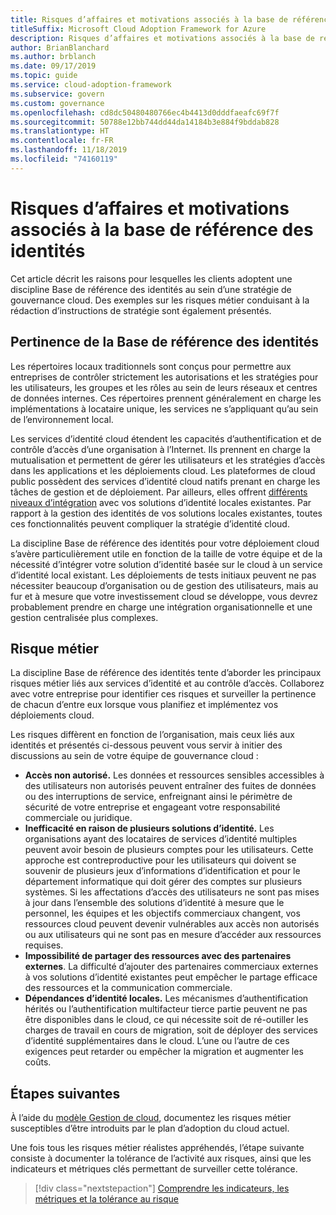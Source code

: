 ```yaml
---
title: Risques d’affaires et motivations associés à la base de référence des identités
titleSuffix: Microsoft Cloud Adoption Framework for Azure
description: Risques d’affaires et motivations associés à la base de référence des identités
author: BrianBlanchard
ms.author: brblanch
ms.date: 09/17/2019
ms.topic: guide
ms.service: cloud-adoption-framework
ms.subservice: govern
ms.custom: governance
ms.openlocfilehash: cd8dc50480480766ec4b4413d0dddfaeafc69f7f
ms.sourcegitcommit: 50788e12bb744dd44da14184b3e884f9bddab828
ms.translationtype: HT
ms.contentlocale: fr-FR
ms.lasthandoff: 11/18/2019
ms.locfileid: "74160119"
---
```

# <a name="identity-baseline-motivations-and-business-risks"></a>Risques d’affaires et motivations associés à la base de référence des identités

Cet article décrit les raisons pour lesquelles les clients adoptent une discipline Base de référence des identités au sein d’une stratégie de gouvernance cloud. Des exemples sur les risques métier conduisant à la rédaction d’instructions de stratégie sont également présentés.

<!-- markdownlint-disable MD026 -->

## <a name="identity-baseline-relevancy"></a>Pertinence de la Base de référence des identités

Les répertoires locaux traditionnels sont conçus pour permettre aux entreprises de contrôler strictement les autorisations et les stratégies pour les utilisateurs, les groupes et les rôles au sein de leurs réseaux et centres de données internes. Ces répertoires prennent généralement en charge les implémentations à locataire unique, les services ne s’appliquant qu’au sein de l’environnement local.

Les services d’identité cloud étendent les capacités d’authentification et de contrôle d’accès d’une organisation à l’Internet. Ils prennent en charge la mutualisation et permettent de gérer les utilisateurs et les stratégies d’accès dans les applications et les déploiements cloud. Les plateformes de cloud public possèdent des services d’identité cloud natifs prenant en charge les tâches de gestion et de déploiement. Par ailleurs, elles offrent [différents niveaux d’intégration](../../decision-guides/identity/index.md) avec vos solutions d’identité locales existantes. Par rapport à la gestion des identités de vos solutions locales existantes, toutes ces fonctionnalités peuvent compliquer la stratégie d’identité cloud.

La discipline Base de référence des identités pour votre déploiement cloud s’avère particulièrement utile en fonction de la taille de votre équipe et de la nécessité d’intégrer votre solution d’identité basée sur le cloud à un service d’identité local existant. Les déploiements de tests initiaux peuvent ne pas nécessiter beaucoup d’organisation ou de gestion des utilisateurs, mais au fur et à mesure que votre investissement cloud se développe, vous devrez probablement prendre en charge une intégration organisationnelle et une gestion centralisée plus complexes.

## <a name="business-risk"></a>Risque métier

La discipline Base de référence des identités tente d’aborder les principaux risques métier liés aux services d’identité et au contrôle d’accès. Collaborez avec votre entreprise pour identifier ces risques et surveiller la pertinence de chacun d’entre eux lorsque vous planifiez et implémentez vos déploiements cloud.

Les risques diffèrent en fonction de l’organisation, mais ceux liés aux identités et présentés ci-dessous peuvent vous servir à initier des discussions au sein de votre équipe de gouvernance cloud :

- **Accès non autorisé.** Les données et ressources sensibles accessibles à des utilisateurs non autorisés peuvent entraîner des fuites de données ou des interruptions de service, enfreignant ainsi le périmètre de sécurité de votre entreprise et engageant votre responsabilité commerciale ou juridique.
- **Inefficacité en raison de plusieurs solutions d’identité.** Les organisations ayant des locataires de services d’identité multiples peuvent avoir besoin de plusieurs comptes pour les utilisateurs. Cette approche est contreproductive pour les utilisateurs qui doivent se souvenir de plusieurs jeux d’informations d’identification et pour le département informatique qui doit gérer des comptes sur plusieurs systèmes. Si les affectations d’accès des utilisateurs ne sont pas mises à jour dans l’ensemble des solutions d’identité à mesure que le personnel, les équipes et les objectifs commerciaux changent, vos ressources cloud peuvent devenir vulnérables aux accès non autorisés ou aux utilisateurs qui ne sont pas en mesure d’accéder aux ressources requises.
- **Impossibilité de partager des ressources avec des partenaires externes**. La difficulté d’ajouter des partenaires commerciaux externes à vos solutions d’identité existantes peut empêcher le partage efficace des ressources et la communication commerciale.
- **Dépendances d’identité locales.** Les mécanismes d’authentification hérités ou l’authentification multifacteur tierce partie peuvent ne pas être disponibles dans le cloud, ce qui nécessite soit de ré-outiller les charges de travail en cours de migration, soit de déployer des services d’identité supplémentaires dans le cloud. L’une ou l’autre de ces exigences peut retarder ou empêcher la migration et augmenter les coûts.

## <a name="next-steps"></a>Étapes suivantes

À l’aide du [modèle Gestion de cloud](./template.md), documentez les risques métier susceptibles d’être introduits par le plan d’adoption du cloud actuel.

Une fois tous les risques métier réalistes appréhendés, l’étape suivante consiste à documenter la tolérance de l’activité aux risques, ainsi que les indicateurs et métriques clés permettant de surveiller cette tolérance.

> [!div class="nextstepaction"]
> [Comprendre les indicateurs, les métriques et la tolérance au risque](./metrics-tolerance.md)
